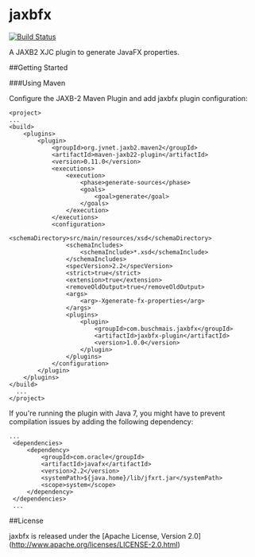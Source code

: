 jaxbfx
======

[![Build Status](https://travis-ci.org/buschmais/jaxbfx.svg?branch=master)](https://travis-ci.org/buschmais/jaxbfx)

A JAXB2 XJC plugin to generate JavaFX properties.

##Getting Started

###Using Maven

Configure the JAXB-2 Maven Plugin and add jaxbfx plugin configuration:

	<project>
	...
    <build>
        <plugins>
            <plugin>
                <groupId>org.jvnet.jaxb2.maven2</groupId>
                <artifactId>maven-jaxb22-plugin</artifactId>
                <version>0.11.0</version>
                <executions>
                    <execution>
                        <phase>generate-sources</phase>
                        <goals>
                            <goal>generate</goal>
                        </goals>
                    </execution>
                </executions>
                <configuration>
                    <schemaDirectory>src/main/resources/xsd</schemaDirectory>
                    <schemaIncludes>
                        <schemaInclude>*.xsd</schemaInclude>
                    </schemaIncludes>
                    <specVersion>2.2</specVersion>
                    <strict>true</strict>
                    <extension>true</extension>
                    <removeOldOutput>true</removeOldOutput>
                    <args>
                        <arg>-Xgenerate-fx-properties</arg>
                    </args>
                    <plugins>
                        <plugin>
                            <groupId>com.buschmais.jaxbfx</groupId>
                            <artifactId>jaxbfx-plugin</artifactId>
                            <version>1.0.0</version>
                        </plugin>
                    </plugins>
                </configuration>
            </plugin>
        </plugins>
    </build>
	  ...
	</project>

If you're running the plugin with Java 7, you might have to prevent compilation issues by adding the following
dependency:

    ...
     <dependencies>
         <dependency>
             <groupId>com.oracle</groupId>
             <artifactId>javafx</artifactId>
             <version>2.2</version>
             <systemPath>${java.home}/lib/jfxrt.jar</systemPath>
             <scope>system</scope>
         </dependency>
     </dependencies>
     ...

##License

jaxbfx is released under the [Apache License, Version 2.0] (http://www.apache.org/licenses/LICENSE-2.0.html)
